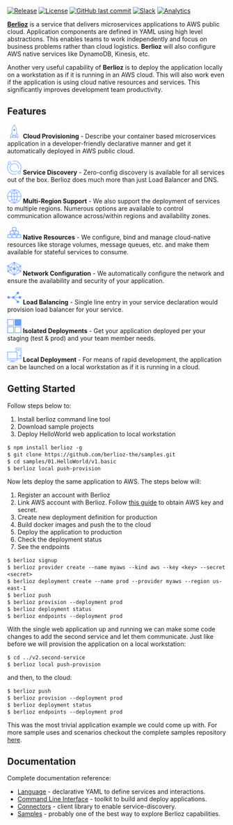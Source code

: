 [![Release](https://img.shields.io/github/release/berlioz-the/berlioz.svg)](https://github.com/berlioz-the/berlioz/releases/latest)
[![License](https://img.shields.io/github/license/berlioz-the/berlioz.svg)](https://github.com/berlioz-the/berlioz/LICENSE.md)
[![GitHub last commit](https://img.shields.io/github/last-commit/berlioz-the/berlioz.svg)](https://github.com/berlioz-the/berlioz/commits/master)
[![Slack](https://img.shields.io/badge/slack-join-6073A0.svg)](https://slack.berlioz.cloud)
[![Analytics](https://ga-beacon.appspot.com/UA-120606268-2/github/berlioz)](https://github.com/igrigorik/ga-beacon)

[**Berlioz**](https://berlioz.cloud) is a service that delivers microservices applications to AWS public cloud. Application components are defined in YAML using high level abstractions. This enables teams to work independently and focus on  business problems rather than cloud logistics. **Berlioz** will also configure AWS native services like DynamoDB, Kinesis, etc.

Another very useful capability of **Berlioz** is to deploy the application locally on a workstation as if it is running in an AWS cloud. This will also work even if the application is using cloud native resources and services. This significantly improves development team productivity.

## Features
![Cloud Provisioning](assets/features/deploy.svg?sanitize=true) **Cloud Provisioning** - Describe your container based microservices application in a developer-friendly declarative manner and get it automatically deployed in AWS public cloud.

![Service Discovery](assets/features/service-discovery.svg?sanitize=true) **Service Discovery** - Zero-config discovery is available for all services out of the box. Berlioz does much more than just Load Balancer and DNS.

![Multi-Region Support](assets/features/region.svg?sanitize=true)  **Multi-Region Support** - We also support the deployment of services to multiple regions. Numerous options are available to control communication allowance across/within regions and availability zones.

![Native Resources](assets/features/resources.svg?sanitize=true) **Native Resources** - We configure, bind and manage cloud-native resources like storage volumes, message queues, etc. and make them available for stateful services to consume.

![Network Configuration](assets/features/networking.svg?sanitize=true) **Network Configuration** - We automatically configure the network and ensure the availability and security of your application.

![Load Balancing](assets/features/load-balancer.svg?sanitize=true) **Load Balancing** - Single line entry in your service declaration would provision load balancer for your service.

![Isolated Deployments](assets/features/isolated-deployment.svg?sanitize=true) **Isolated Deployments** - Get your application deployed per your staging (test & prod) and your team member needs.

![Local Deployment](assets/features/local-deployment.svg?sanitize=true) **Local Deployment** - For means of rapid development, the application can be launched on a local workstation as if it is running in a cloud.

## Getting Started
Follow steps below to:
1. Install berlioz command line tool
2. Download sample projects
3. Deploy HelloWorld web application to local workstation

```
$ npm install berlioz -g
$ git clone https://github.com/berlioz-the/samples.git
$ cd samples/01.HelloWorld/v1.basic
$ berlioz local push-provision
```

Now lets deploy the same application to AWS. The steps below will:
1. Register an account with Berlioz
2. Link AWS account with Berlioz. Follow [this guide](docs/aws-account.md)
to obtain AWS key and secret.
3. Create new deployment definition for production
4. Build docker images and push the to the cloud
5. Deploy the application to production
6. Check the deployment status
7. See the endpoints

```
$ berlioz signup
$ berlioz provider create --name myaws --kind aws --key <key> --secret <secret>
$ berlioz deployment create --name prod --provider myaws --region us-east-1
$ berlioz push
$ berlioz provision --deployment prod
$ berlioz deployment status
$ berlioz endpoints --deployment prod
```

With the single web application up and running we can make some code changes
to add the second service and let them communicate. Just like before we will
provision the application on a local workstation:
```
$ cd ../v2.second-service
$ berlioz local push-provision
```
and then, to the cloud:
```
$ berlioz push
$ berlioz provision --deployment prod
$ berlioz deployment status
$ berlioz endpoints --deployment prod
```

This was the most trivial application example we could come up with. For more
sample uses and scenarios checkout the complete samples repository [here](https://github.com/berlioz-the/samples).

## Documentation
Complete documentation reference:
* [Language](docs/language.md) - declarative YAML to define services and interactions.
* [Command Line Interface](docs/cli.md) - toolkit to build and deploy applications.
* [Connectors](docs/connectors.md) - client library to enable service-discovery.
* [Samples](https://github.com/berlioz-the/samples) - probably one of the best way to explore Berlioz capabilities.
